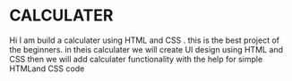 # CALCULATER
Hi I am build a calculater using HTML and CSS  . this is the best project of the beginners. in theis calculater we will  create UI design using  HTML and CSS then we will add calculater functionality with the help for simple HTMLand CSS code
